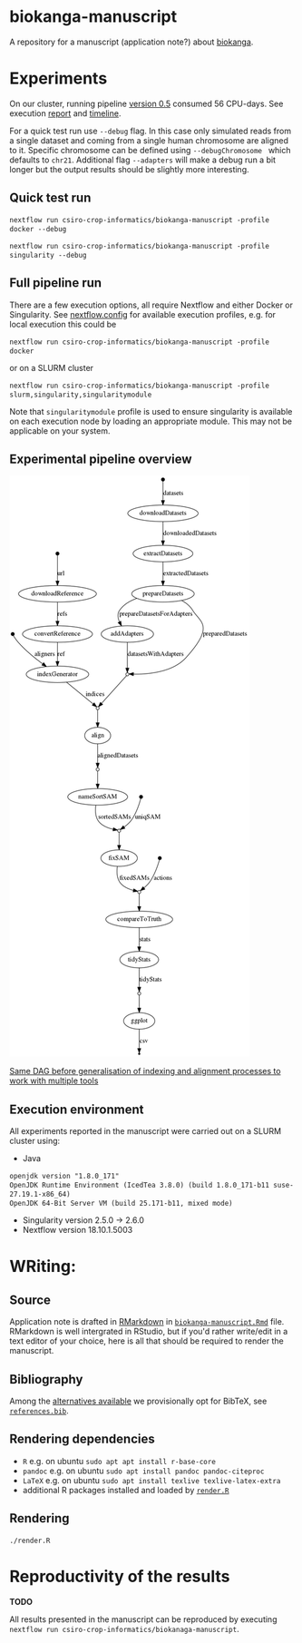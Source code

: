 # biokanga-manuscript
A repository for a manuscript (application note?)  about [biokanga](https://github.com/csiro-crop-informatics/biokanga).

# Experiments

On our cluster, running pipeline [version 0.5](https://github.com/csiro-crop-informatics/biokanga-manuscript/tree/v0.5)  consumed 56 CPU-days.
See execution [report](https://csiro-crop-informatics.github.io/biokanga-manuscript/report.html)
and [timeline](https://csiro-crop-informatics.github.io/biokanga-manuscript/timeline.html).


For a quick test run use `--debug` flag.
In this case only simulated reads from a single dataset and coming from a single human chromosome are aligned to it.
Specific chromosome can be defined using `--debugChromosome ` which defaults to `chr21`.
Additional flag `--adapters` will make a debug run a bit longer but the output results should be slightly more interesting.

## Quick test run

```
nextflow run csiro-crop-informatics/biokanga-manuscript -profile docker --debug
```

```
nextflow run csiro-crop-informatics/biokanga-manuscript -profile singularity --debug
```

## Full pipeline run

There are a few execution options, all require Nextflow and either Docker or Singularity.
See [nextflow.config](nextflow.config#L22-L47) for available execution profiles, e.g. for local execution this could be


```
nextflow run csiro-crop-informatics/biokanga-manuscript -profile docker
```

or on a SLURM cluster

```
nextflow run csiro-crop-informatics/biokanga-manuscript -profile slurm,singularity,singularitymodule
```

 Note that `singularitymodule` profile is used to ensure singularity is available on each execution node by loading an appropriate module. This may not be applicable on your system.

## Experimental pipeline overview

![figures/dag.png](figures/dag.png)

[Same DAG before generalisation of indexing and alignment processes to work with multiple tools](figures/dag-old-colmplex.png)

## Execution environment

All experiments reported in the manuscript were carried out on a SLURM cluster using:

* Java
```
openjdk version "1.8.0_171"
OpenJDK Runtime Environment (IcedTea 3.8.0) (build 1.8.0_171-b11 suse-27.19.1-x86_64)
OpenJDK 64-Bit Server VM (build 25.171-b11, mixed mode)
```
* Singularity version 2.5.0 -> 2.6.0
* Nextflow version 18.10.1.5003



# WRiting:

## Source

Application note is drafted in [RMarkdown](https://rmarkdown.rstudio.com/) in [`biokanga-manuscript.Rmd`](biokanga-manuscript.Rmd) file. RMarkdown is well intergrated in RStudio, but if you'd rather write/edit in a text editor of your choice, here is all that should be required to render the manuscript.

## Bibliography

Among the [alternatives available](https://rmarkdown.rstudio.com/authoring_bibliographies_and_citations.html#specifying_a_bibliography) we provisionally opt for BibTeX, see [`references.bib`](references.bib).

## Rendering dependencies

* `R` e.g. on ubuntu `sudo apt apt install r-base-core`
* `pandoc` e.g. on ubuntu `sudo apt install pandoc pandoc-citeproc`
* `LaTeX` e.g. on ubuntu `sudo apt install texlive texlive-latex-extra`
* additional R packages installed and loaded by [`render.R`](render.R)


## Rendering

```
./render.R
```

# Reproductivity of the results

**TODO**

All results presented in the manuscript can be reproduced by executing `nextflow run csiro-crop-informatics/biokanaga-manuscript`.

